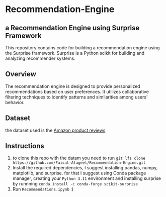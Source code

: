 # Recommendation-Engine

## a Recommendation Engine using Surprise Framework

This repository contains code for building a recommendation engine using the Surprise framework. Surprise is a Python scikit for building and analyzing recommender systems.

## Overview

The recommendation engine is designed to provide personalized recommendations based on user preferences. It utilizes collaborative filtering techniques to identify patterns and similarities among users' behavior.

## Dataset

the dataset used is the [Amazon product reviews](https://www.kaggle.com/datasets/saurav9786/amazon-product-reviews/)
## Instructions

1. to clone this repo with the datam you need to run ` git lfs clone https://github.com/Faisal-Alageel/Recommendation-Engine.git `
2. Install the required dependencies, I suggest installing pandas, numpy, matplotlib, and surprise.
   for that I suggest using Conda package manager, creating your `Python 3.11` environment and installing surprise by runnning `conda install -c conda-forge scikit-surprise`
3. Run `Recommendations.ipynb`  :) 

